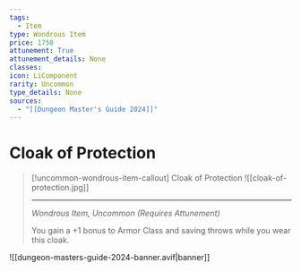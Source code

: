 ```yaml
---
tags:
  - Item
type: Wondrous Item
price: 1750
attunement: True
attunement_details: None
classes:
icon: LiComponent
rarity: Uncommon
type_details: None
sources: 
  - "[[Dungeon Master's Guide 2024]]"
---
```

# Cloak of Protection
>[!uncommon-wondrous-item-callout] Cloak of Protection
>![[cloak-of-protection.jpg]]
>
>---
>_Wondrous Item, Uncommon (Requires Attunement)_
>
>You gain a +1 bonus to Armor Class and saving throws while you wear this cloak.
>


![[dungeon-masters-guide-2024-banner.avif|banner]]